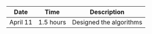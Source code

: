 |Date     |Time     |Description              |
|---------|---------|-------------------------|
|April 11|1.5 hours| Designed the algorithms
